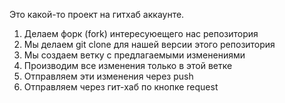 Это какой-то проект на гитхаб аккаунте.


1. Делаем форк (fork) интересуюещего нас репозитория
2. Мы делаем git clone для нашей версии этого репозитория
3. Мы создаем ветку с предлагаемыми изменениями 
4. Производим все изменения только в этой ветке
5. Отправляем эти изменения через push
6. Отправляем через гит-хаб по кнопке request